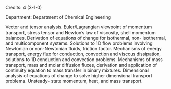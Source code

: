 Credits: 4 (3-1-0)

Department: Department of Chemical Engineering

Vector and tensor analysis. Euler/Lagrangian viewpoint of momentum transport, stress tensor and Newton’s law of viscosity, shell momentum balances. Derivation of equations of change for isothermal, non- isothermal, and multicomponent systems. Solutions to 1D flow problems involving Newtonian or non-Newtonian fluids, friction factor. Mechanisms of energy transport, energy flux for conduction, convection and viscous dissipation, solutions to 1D conduction and convection problems. Mechanisms of mass transport, mass and molar diffusion fluxes, derivation and application of continuity equation to mass transfer in binary mixtures. Dimensional analysis of equations of change to solve higher dimensional transport problems. Unsteady- state momentum, heat, and mass transport.